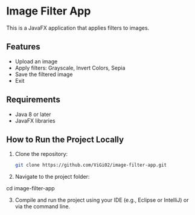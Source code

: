 # Image Filter App

This is a JavaFX application that applies filters to images.

## Features
- Upload an image
- Apply filters: Grayscale, Invert Colors, Sepia
- Save the filtered image
- Exit

## Requirements
- Java 8 or later
- JavaFX libraries

## How to Run the Project Locally

1. Clone the repository:

   ```bash
   git clone https://github.com/ViGi02/image-filter-app.git
   
2. Navigate to the project folder:

  cd image-filter-app

3. Compile and run the project using your IDE (e.g., Eclipse or IntelliJ) or via the command line.
